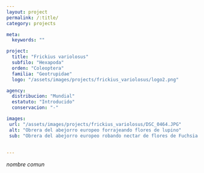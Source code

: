 ```yaml
---
layout: project
permalink: /:title/
category: projects

meta:
  keywords: ""

project:
  title: "Frickius variolosus"
  subfilo: "Hexapoda"
  orden: "Coleoptera"
  familia: "Geotrupidae"
  logo: "/assets/images/projects/frickius_variolosus/logo2.png"

agency:
  distribucion: "Mundial"
  estatuto: "Introducido"
  conservacion: "-"

images:
 url: "/assets/images/projects/frickius_variolosus/DSC_0464.JPG"
 alt: "Obrera del abejorro europeo forrajeando flores de lupino"
 sub: "Obrera del abejorro europeo robando nectar de flores de Fuchsia magallanica"
  
  
---
```

<p><i>nombre comun </i></p>
